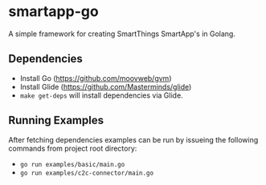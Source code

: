 # smartapp-go

A simple framework for creating SmartThings SmartApp's in Golang.

## Dependencies
* Install Go (https://github.com/moovweb/gvm)
* Install Glide (https://github.com/Masterminds/glide)
* `make get-deps` will install dependencies via Glide.

## Running Examples
After fetching dependencies examples can be run by issueing the following commands from project root directory:
* `go run examples/basic/main.go`
* `go run examples/c2c-connector/main.go`

